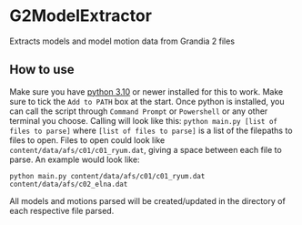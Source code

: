 # G2ModelExtractor
Extracts models and model motion data from Grandia 2 files

## How to use
Make sure you have [python 3.10](https://www.python.org/downloads/release/python-3100/) or newer installed for this to work. Make sure to tick the `Add to PATH` box at the start.
Once python is installed, you can call the script through `Command Prompt` or `Powershell` or any other terminal you choose.
Calling will look like this: `python main.py [list of files to parse]` where `[list of files to parse]` is a list of the filepaths to files to open. Files to open could look like `content/data/afs/c01/c01_ryum.dat`, giving a space between each file to parse. An example would look like:
```
python main.py content/data/afs/c01/c01_ryum.dat content/data/afs/c02_elna.dat
```

All models and motions parsed will be created/updated in the directory of each respective file parsed.